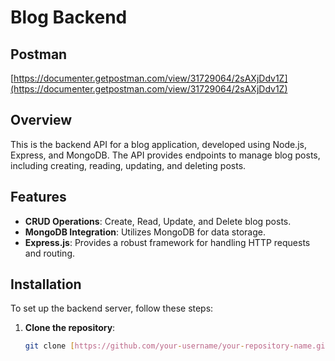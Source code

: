 # Blog Backend

## Postman
[https://documenter.getpostman.com/view/31729064/2sAXjDdv1Z](https://documenter.getpostman.com/view/31729064/2sAXjDdv1Z)


## Overview

This is the backend API for a blog application, developed using Node.js, Express, and MongoDB. The API provides endpoints to manage blog posts, including creating, reading, updating, and deleting posts. 

## Features

- **CRUD Operations**: Create, Read, Update, and Delete blog posts.
- **MongoDB Integration**: Utilizes MongoDB for data storage.
- **Express.js**: Provides a robust framework for handling HTTP requests and routing.

## Installation

To set up the backend server, follow these steps:

1. **Clone the repository**:
   ```bash
   git clone [https://github.com/your-username/your-repository-name.git](https://github.com/12imthi/bloging-backend.git)
